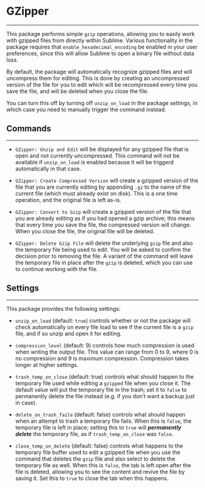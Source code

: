 # GZipper
---------

This package performs simple `gzip` operations, allowing you to easily work
with gzipped files from directly within Sublime. Various functionality in the
package requires that `enable_hexadecimal_encoding` be enabled in your user
preferences, since this will allow Sublime to open a binary file without data
loss.

By default, the package will automatically recognize gzipped files and will
uncompress them for editing. This is done by creating an uncompressed version
of the file for you to edit which will be recompressed every time you save the
file, and will be deleted when you close the file.

You can turn this off by turning off `unzip_on_load` in the package settings,
in which case you need to manually trigger the command instead.

## Commands
-----------

  * `GZipper: Unzip and Edit` will be displayed for any gzipped file that is
  open and not currently uncompressed. This command will not be available if
  `unzip_on_load` is enabled because it will be triggerd automatically in that
  case.

  * `GZipper: Create Compressed Version` will create a gzipped version of the
  file that you are currently editing by appending `.gz` to the name of the
  current file (which must already exist on disk). This is a one time operation,
  and the original file is left as-is.

  * `GZipper: Convert to Gzip` will create a gzipped version of the file that
  you are already editing as if you had opened a gzip archive; this means that
  every time you save the file, the compressed version will change. When you
  close the file, the original file will be deleted.

  * `GZipper: Delete Gzip File` will delete the underlying `gzip` file and also
  the temporary file being used to edit. You will be asked to confirm the
  decision prior to removing the file. A variant of the command will leave the
  temporary file in place after the `gzip` is deleted, which you can use to
  continue working with the file.


## Settings
-----------

This package provides the following settings:

  * `unzip_on_load` (default: `true`) controls whether or not the package will
  check automatically on every file load to see if the current file is a
  `gzip` file, and if so unzip and open it for editing.

  * `compression_level` (default: 9) controls how much compression is used
  when writing the output file. This value can range from 0 to 9, where 0 is
  no compression and 9 is maximum compression. Compression takes longer at
  higher settings.

  * `trash_temp_on_close` (default: true) controls what should happen to the
  temporary file used while editing a `gzipped` file when you close it. The
  default value will put the temporary file in the trash; set it to `false` to
  permanently delete the file instead (e.g. if you don't want a backup just
  in case).

  * `delete_on_trash_faile` (default: false) controls what should happen when
  an attempt to trash a temporary file fails. When this is `false`, the
  temporary file is left in place; setting this to `true` will ***permanently
  delete*** the temporary file, as if `trash_temp_on_close` was `false`.

  * `close_temp_on_delete` (default: false) controls what happens to the
  temporary file buffer used to edit a gzipped file when you use the command
  that deletes the `gzip` file and also select to delete the temporary file as
  well. When this is `false`, the tab is left open after the file is deleted,
  allowing you to see the content and revive the file by saving it. Set this
  to `true` to close the tab when this happens.